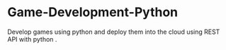# Game-Development-Python
Develop games using python and deploy them into the cloud using REST API with python .
